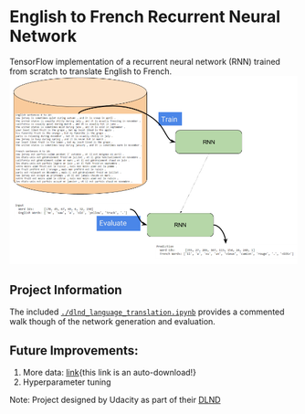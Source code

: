 [//]: # (Image References)
[image_output]: ./misc/RNN_translation_overview.png

# English to French Recurrent Neural Network
TensorFlow implementation of a recurrent neural network (RNN) trained from scratch to translate English to French.
![Example translation output from the RNN][image_output]

## Project Information
The included [`./dlnd_language_translation.ipynb`](https://github.com/JackBurdick/English_to_French_RNN/blob/master/dlnd_language_translation.ipynb) provides a commented walk though of the network generation and evaluation.

## Future Improvements:
1. More data: [link](http://www.statmt.org/wmt10/training-giga-fren.tar){this link is an auto-download!}
2. Hyperparameter tuning


Note: Project designed by Udacity as part of their [DLND](https://www.udacity.com/course/deep-learning-nanodegree-foundation--nd101)
